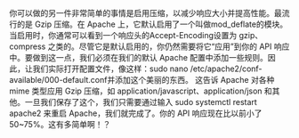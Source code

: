 你可以做的另一件非常简单的事情是启用压缩，以减少响应大小并提高性能。最流行的是 Gzip 压缩。在 Apache 上，它默认启用了一个叫做mod_deflate的模块。当启用时，你通常可以看到一个响应头的Accept-Encoding设置为 gzip、compress 之类的。尽管它是默认启用的，你仍然需要将它“应用”到你的 API 响应中。要做到这一点，我们必须在我们的默认 Apache 配置中添加一些规则。因此，让我们实际打开配置文件，像这样：sudo nano /etc/apache2/conf-available/000-default.conf并添加这个美丽的东西。
这告诉 Apache 对各种 mime 类型应用 Gzip 压缩，如 application/javascript、application/json 和其他。一旦我们保存了这个，我们只需要通过输入 sudo systemctl restart apache2 来重启 Apache，我们就完成了。你的 API 响应现在比以前小了 50~75%。这有多简单啊！？
